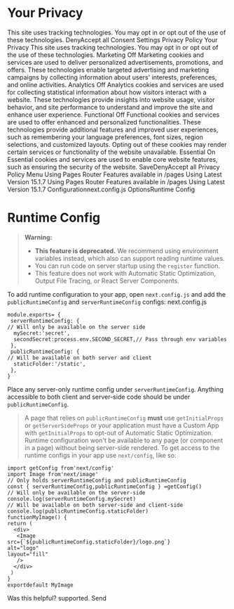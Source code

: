 # Your Privacy
This site uses tracking technologies. You may opt in or opt out of the use of these technologies.
DenyAccept all
Consent Settings
Privacy Policy
Your Privacy
This site uses tracking technologies. You may opt in or opt out of the use of these technologies.
Marketing
Off
Marketing cookies and services are used to deliver personalized advertisements, promotions, and offers. These technologies enable targeted advertising and marketing campaigns by collecting information about users' interests, preferences, and online activities. 
Analytics
Off
Analytics cookies and services are used for collecting statistical information about how visitors interact with a website. These technologies provide insights into website usage, visitor behavior, and site performance to understand and improve the site and enhance user experience.
Functional
Off
Functional cookies and services are used to offer enhanced and personalized functionalities. These technologies provide additional features and improved user experiences, such as remembering your language preferences, font sizes, region selections, and customized layouts. Opting out of these cookies may render certain services or functionality of the website unavailable.
Essential
On
Essential cookies and services are used to enable core website features, such as ensuring the security of the website. 
SaveDenyAccept all
Privacy Policy
Menu
Using Pages Router
Features available in /pages
Using Latest Version
15.1.7
Using Pages Router
Features available in /pages
Using Latest Version
15.1.7
Configurationnext.config.js OptionsRuntime Config
# Runtime Config
> **Warning:**
>   * **This feature is deprecated.** We recommend using environment variables instead, which also can support reading runtime values.
>   * You can run code on server startup using the `register` function.
>   * This feature does not work with Automatic Static Optimization, Output File Tracing, or React Server Components.
> 

To add runtime configuration to your app, open `next.config.js` and add the `publicRuntimeConfig` and `serverRuntimeConfig` configs:
next.config.js
```
module.exports= {
 serverRuntimeConfig: {
// Will only be available on the server side
  mySecret:'secret',
  secondSecret:process.env.SECOND_SECRET,// Pass through env variables
 },
 publicRuntimeConfig: {
// Will be available on both server and client
  staticFolder:'/static',
 },
}
```

Place any server-only runtime config under `serverRuntimeConfig`.
Anything accessible to both client and server-side code should be under `publicRuntimeConfig`.
> A page that relies on `publicRuntimeConfig` **must** use `getInitialProps` or `getServerSideProps` or your application must have a Custom App with `getInitialProps` to opt-out of Automatic Static Optimization. Runtime configuration won't be available to any page (or component in a page) without being server-side rendered.
To get access to the runtime configs in your app use `next/config`, like so:
```
import getConfig from'next/config'
import Image from'next/image'
// Only holds serverRuntimeConfig and publicRuntimeConfig
const { serverRuntimeConfig,publicRuntimeConfig } =getConfig()
// Will only be available on the server-side
console.log(serverRuntimeConfig.mySecret)
// Will be available on both server-side and client-side
console.log(publicRuntimeConfig.staticFolder)
functionMyImage() {
return (
  <div>
   <Image
src={`${publicRuntimeConfig.staticFolder}/logo.png`}
alt="logo"
layout="fill"
   />
  </div>
 )
}
exportdefault MyImage
```

Was this helpful?
supported.
Send
